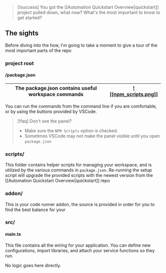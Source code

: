 > [!success]
> You got the [[Automation Quickstart Overview|quickstart]] project pulled down, what now? What's the most important to know to get started?

## The sights
Before diving into the how, I'm going to take a moment to give a tour of the most important parts of the repo
### project root
#### /package.json

| The package.json contains useful workspace commands | [![[npm_scripts.png]]](obsidian://open?vault=documentation&file=Quickstart%2FAutomation%2Fassets%2Fnpm_scripts.png) |
| --------------------------------------------------- | ------------------------------------------------------------------------------------------------------------------- |
You can run the commands from the command line if you are comfortable, or by using the buttons provided by VSCode. 

> [!faq]
Don't see the panel? 
> - Make sure the `NPM Scripts` option is checked.
> - Sometimes VSCode may not make the panel visible until you open `package.json`
### scripts/
This folder contains helper scripts for managing your workspace, and is utilized by the various commands in `package.json`. Re-running the setup script will upgrade the provided scripts with the newest version from the [[Automation Quickstart Overview|quickstart]] repo

### addon/
This is your code runner addon, the source is provided in order for you to find the best balance for your 

### src/
#### main.ts

This file contains all the wiring for your application. You can define new configurations, import libraries, and attach your service functions so they run.

No logic goes here directly.